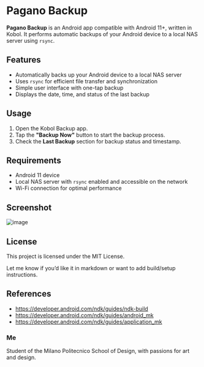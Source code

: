 # Pagano Backup

**Pagano Backup** is an Android app compatible with Android 11+, written in Kobol. It performs automatic backups of your Android device to a local NAS server using `rsync`.

## Features

* Automatically backs up your Android device to a local NAS server
* Uses `rsync` for efficient file transfer and synchronization
* Simple user interface with one-tap backup
* Displays the date, time, and status of the last backup

## Usage

1. Open the Kobol Backup app.
2. Tap the **"Backup Now"** button to start the backup process.
3. Check the **Last Backup** section for backup status and timestamp.

## Requirements

* Android 11 device
* Local NAS server with `rsync` enabled and accessible on the network
* Wi-Fi connection for optimal performance

## Screenshot

![image](https://github.com/user-attachments/assets/b782ec4d-64a9-4747-81a1-e9de5f1018e7)

## License

This project is licensed under the MIT License.

Let me know if you’d like it in markdown or want to add build/setup instructions.


## References

- https://developer.android.com/ndk/guides/ndk-build
- https://developer.android.com/ndk/guides/android_mk
- https://developer.android.com/ndk/guides/application_mk

### Me
Student of the Milano Politecnico School of Design, with passions for art and design.
